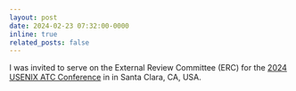 ```yaml
---
layout: post
date: 2024-02-23 07:32:00-0000
inline: true
related_posts: false
---
```


I was invited to serve on the External Review Committee (ERC) for the [2024 USENIX ATC Conference](https://www.usenix.org/conference/atc24) in in Santa Clara, CA, USA.
